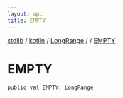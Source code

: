 ```yaml
---
layout: api
title: EMPTY
---
```

[stdlib](../../../index.html) / [kotlin](../../index.html) / [LongRange](../index.html) / [<class-object-for-LongRange>](index.html) / [EMPTY](EMPTY.html)

# EMPTY

```
public val EMPTY: LongRange
```
